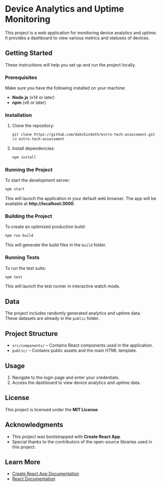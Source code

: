 # Device Analytics and Uptime Monitoring

This project is a web application for monitoring device analytics and uptime. It provides a dashboard to view various metrics and statuses of devices.

## Getting Started

These instructions will help you set up and run the project locally.

### Prerequisites

Make sure you have the following installed on your machine:

- **Node.js** (v14 or later)  
- **npm** (v6 or later)  

### Installation

1. Clone the repository:

   ```bash
   git clone https://github.com/dakshindath/estro-tech-assessment.git
   cd estro-tech-assessment
   ```

2. Install dependencies:

   ```bash
   npm install
   ```

### Running the Project

To start the development server:

```bash
npm start
```

This will launch the application in your default web browser. The app will be available at **http://localhost:3000**.

### Building the Project

To create an optimized production build:

```bash
npm run build
```

This will generate the build files in the `build` folder.

### Running Tests

To run the test suite:

```bash
npm test
```

This will launch the test runner in interactive watch mode.

## Data

The project includes randomly generated analytics and uptime data.  
These datasets are already in the `public` folder.  

## Project Structure

- `src/components/` – Contains React components used in the application.  
- `public/` – Contains public assets and the main HTML template.  

## Usage

1. Navigate to the login page and enter your credentials.  
2. Access the dashboard to view device analytics and uptime data.  

## License

This project is licensed under the **MIT License**.

## Acknowledgments

- This project was bootstrapped with **Create React App**.  
- Special thanks to the contributors of the open-source libraries used in this project.  

## Learn More

- [Create React App Documentation](https://create-react-app.dev/)  
- [React Documentation](https://react.dev/)  





